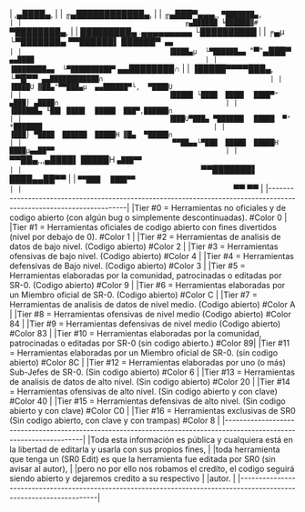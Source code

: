 
|                                                    ,▄████▄,                                                         |
|                                                ╓▄████████████▄,                                                     |
|                                            ╓▄███▀▄▄▄,,  `▀███████▄,                                                 |
|                                        ╓▄██████ ╘██████▓#  `▀████████▄,                                             |
|                                      *█████████▄  .▄▄▄▄▄▄▄▄▄ └██████████*                                           |
|                                    ╒▄µ  └▀███████▄  ▀▀██████▌ ██████▀`  ▄▄                                          |
|                                    ▐████▄µ  └▀██████▄▄  `"▀"▄███▀`  ▄▄████                                          |
|                                    ▐████████▄▄  └▀██████████▀`  ▄▄████████∩                                         |
|                                    ▐█████▀▀▀▀███▄,  └▀█▀▀`  ▄▄████████████∩                                         |
|                                    ▐████U ▓██▄"▀▀███▄µ  ▄▄██████▀└,  ▀████U                                         |
|                                    ▐█████ └████  ████▌  ████▀" ▄███⌡ ▄████∩                                         |
|                                    ▐██████▄ ╙██▌ ████▌  █████  ███▀,██████∩                                         |
|                                    ▐███U▀███▄ ▀██████▌  █████  ▀" *███████                                          |
|                                    ▐███⌡ ▀████  ██████  █████H ▓█▄  ▀█████∩                                         |
|                                     ▀▀██▄▄└▀███  █████  █████H ████µ▄▄██▀▀                                          |
|                                        `▀▀██▄,,,▄████▌  █████H `▄███▀▀                                              |
|                                            `▀▀███████▌  ████▄▄██▀▀                                                  |
|                                                `▀▀███▌  ████▀▀                                                      |
|                                                    `▀▀  ▀▀                                                          |
|---------------------------------------------------------------------------------------------------------------------|
|Tier #0 = Herramientas no oficiales y de codigo abierto (con algún bug o simplemente descontinuadas). #Color 0       | 
|Tier #1 = Herramientas oficiales de codigo abierto con fines divertidos (nivel por debajo de 0). #Color 1            |
|Tier #2 = Herramientas de analisis de datos de bajo nivel. (Codigo abierto) #Color 2                                 |
|Tier #3 = Herramientas ofensivas de bajo nivel. (Codigo abierto) #Color 4                                            |
|Tier #4 = Herramientas defensivas de Bajo nivel. (Codigo abierto) #Color 3                                           | 
|Tier #5 = Herramientas elaboradas por la comunidad, patrocinadas o editadas por SR-0. (Codigo abierto) #Color 9      | 
|Tier #6 = Herramientas elaboradas por un Miembro oficial de SR-0. (Codigo abierto) #Color C                          |
|Tier #7 = Herramientas de analisis de datos de nivel medio. (Codigo abierto) #Color A                                |
|Tier #8 = Herramientas ofensivas de nivel medio (Codigo abierto) #Color 84                                           |
|Tier #9 = Herramientas defensivas de nivel medio (Codigo abierto) #Color 83                                          |
|Tier #10 = Herramientas elaboradas por la comunidad, patrocinadas o editadas por SR-0 (sin codigo abierto.) #Color 89|
|Tier #11 = Herramientas elaboradas por un Miembro oficial de SR-0. (sin codigo abierto) #Color 8C                    |
|Tier #12 = Herramientas elaboradas por uno (o más) Sub-Jefes de SR-0. (Sin codigo abierto) #Color 6                  |
|Tier #13 = Herramientas de analisis de datos de alto nivel. (Sin codigo abierto) #Color 20                           |
|Tier #14 = Herramientas ofensivas de alto nivel. (Sin codigo abierto y con clave) #Color 40                          |
|Tier #15 = Herramientas defensivas de alto nivel. (Sin codigo abierto y con clave) #Color C0                         |
|Tier #16 = Herramientas exclusivas de SR0 (Sin codigo abierto, con clave y con trampas) #Color 8                     |
|---------------------------------------------------------------------------------------------------------------------|
|Toda esta información es pública y cualquiera está en la libertad de editarla y usarla con sus propios fines,        |
|toda herramienta que tenga un (SR0 Edit) es que la herramienta fue editada por SR0 (sin avisar al autor),            |
|pero no por ello nos robamos el credito, el codigo seguirá siendo abierto y dejaremos credito a su respectivo        |
|autor.                                                                                                               |
|---------------------------------------------------------------------------------------------------------------------|
